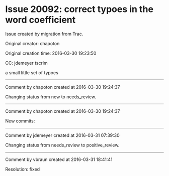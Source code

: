 # Issue 20092: correct typoes in the word coefficient

Issue created by migration from Trac.

Original creator: chapoton

Original creation time: 2016-03-30 19:23:50

CC:  jdemeyer tscrim

a small little set of typoes


---

Comment by chapoton created at 2016-03-30 19:24:37

Changing status from new to needs_review.


---

Comment by chapoton created at 2016-03-30 19:24:37

New commits:


---

Comment by jdemeyer created at 2016-03-31 07:39:30

Changing status from needs_review to positive_review.


---

Comment by vbraun created at 2016-03-31 18:41:41

Resolution: fixed
